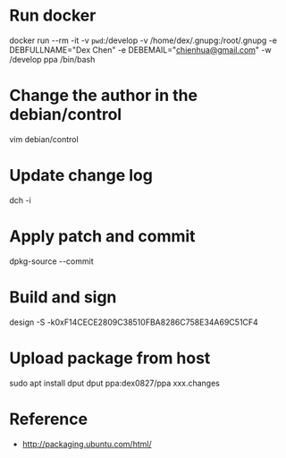 # Run docker
  docker run --rm -it -v `pwd`:/develop -v /home/dex/.gnupg:/root/.gnupg -e DEBFULLNAME="Dex Chen" -e DEBEMAIL="chienhua@gmail.com" -w /develop ppa /bin/bash

# Change the author in the debian/control
  vim debian/control

# Update change log
  dch -i

# Apply patch and commit
  dpkg-source --commit

# Build and sign
  design -S -k0xF14CECE2809C38510FBA8286C758E34A69C51CF4

# Upload package from host
  sudo apt install dput
  dput ppa:dex0827/ppa xxx.changes

# Reference
  * http://packaging.ubuntu.com/html/
